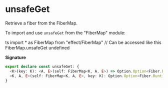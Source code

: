 # unsafeGet

Retrieve a fiber from the FiberMap.

To import and use `unsafeGet` from the "FiberMap" module:

ts
import \* as FiberMap from "effect/FiberMap"
// Can be accessed like this
FiberMap.unsafeGet
undefined

**Signature**

```ts
export declare const unsafeGet: {
  <K>(key: K): <A, E>(self: FiberMap<K, A, E>) => Option.Option<Fiber.RuntimeFiber<A, E>>
  <K, A, E>(self: FiberMap<K, A, E>, key: K): Option.Option<Fiber.RuntimeFiber<A, E>>
}
```
